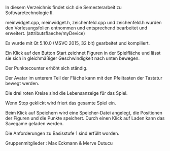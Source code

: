 In diesem Verzeichnis findet sich die Semesterarbeit zu Softwaretechnologie II.

meinwidget.cpp, meinwidget.h, zeichenfeld.cpp und zeichenfeld.h wurden den Vorlesungsfolien entnommen und entsprechend
bearbeitet und erweitert. (attributsflaeche/myDevice)

Es wurde mit Qt 5.10.0 (MSVC 2015, 32 bit) gearbeitet und kompiliert.

Ein Klick auf den Button Start zeichnet Figuren in der Spielfläche und lässt sie sich in gleichmäßiger Geschwindigkeit nach unten
bewegen.

Der Punktecounter erhöht sich ständig.

Der Avatar im unterem Teil der Fläche kann mit den Pfeiltasten der Tastatur bewegt werden.

Die drei roten Kreise sind die Lebensanzeige für das Spiel.

Wenn Stop geklickt wird friert das gesamte Spiel ein.

Beim Klick auf Speichern wird eine Speicher-Datei angelegt, die Positionen der Figuren und die Punkte speichert.
Durch einen Klick auf Laden kann das Savegame geladen werden.


Die Anforderungen zu Basisstufe 1 sind erfüllt worden.

Gruppenmitglieder : Max Eckmann & Merve Dutucu
